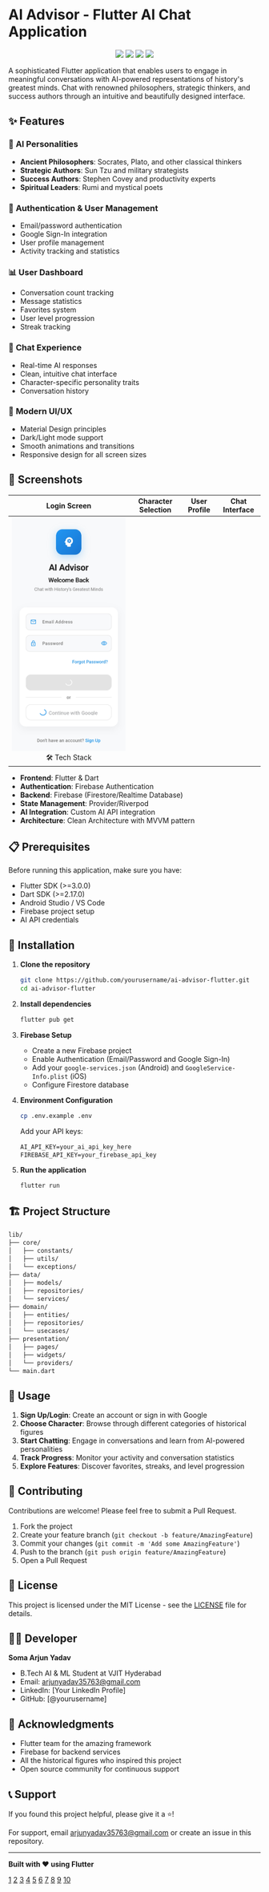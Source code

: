 # AI Advisor - Flutter AI Chat Application

<p align="center">
  <img src="https://img.shields.io/badge/Flutter-02569B?style=for-the-badge&logo=flutter&logoColor=white" />
  <img src="https://img.shields.io/badge/Firebase-FFCA28?style=for-the-badge&logo=firebase&logoColor=black" />
  <img src="https://img.shields.io/badge/Dart-0175C2?style=for-the-badge&logo=dart&logoColor=white" />
  <img src="https://img.shields.io/badge/License-MIT-blue.svg?style=for-the-badge" />
</p>

A sophisticated Flutter application that enables users to engage in meaningful conversations with AI-powered representations of history's greatest minds. Chat with renowned philosophers, strategic thinkers, and success authors through an intuitive and beautifully designed interface.

## ✨ Features

### 🧠 **AI Personalities**
- **Ancient Philosophers**: Socrates, Plato, and other classical thinkers
- **Strategic Authors**: Sun Tzu and military strategists  
- **Success Authors**: Stephen Covey and productivity experts
- **Spiritual Leaders**: Rumi and mystical poets

### 🔐 **Authentication & User Management**
- Email/password authentication
- Google Sign-In integration
- User profile management
- Activity tracking and statistics

### 📊 **User Dashboard**
- Conversation count tracking
- Message statistics
- Favorites system
- User level progression
- Streak tracking

### 💬 **Chat Experience**
- Real-time AI responses
- Clean, intuitive chat interface
- Character-specific personality traits
- Conversation history

### 🎨 **Modern UI/UX**
- Material Design principles
- Dark/Light mode support
- Smooth animations and transitions
- Responsive design for all screen sizes

## 📱 Screenshots

| Login Screen | Character Selection | User Profile | Chat Interface |
|:---:|:---:|:---:|:---:|
| ![Login](Screenshot_20250927_045541.jpg) 🛠️ Tech Stack

- **Frontend**: Flutter & Dart
- **Authentication**: Firebase Authentication
- **Backend**: Firebase (Firestore/Realtime Database)
- **State Management**: Provider/Riverpod
- **AI Integration**: Custom AI API integration
- **Architecture**: Clean Architecture with MVVM pattern

## 📋 Prerequisites

Before running this application, make sure you have:

- Flutter SDK (>=3.0.0)
- Dart SDK (>=2.17.0)
- Android Studio / VS Code
- Firebase project setup
- AI API credentials

## 🚀 Installation

1. **Clone the repository**
   ```bash
   git clone https://github.com/yourusername/ai-advisor-flutter.git
   cd ai-advisor-flutter
   ```

2. **Install dependencies**
   ```bash
   flutter pub get
   ```

3. **Firebase Setup**
   - Create a new Firebase project
   - Enable Authentication (Email/Password and Google Sign-In)
   - Add your `google-services.json` (Android) and `GoogleService-Info.plist` (iOS)
   - Configure Firestore database

4. **Environment Configuration**
   ```bash
   cp .env.example .env
   ```
   Add your API keys:
   ```
   AI_API_KEY=your_ai_api_key_here
   FIREBASE_API_KEY=your_firebase_api_key
   ```

5. **Run the application**
   ```bash
   flutter run
   ```

## 🏗️ Project Structure

```
lib/
├── core/
│   ├── constants/
│   ├── utils/
│   └── exceptions/
├── data/
│   ├── models/
│   ├── repositories/
│   └── services/
├── domain/
│   ├── entities/
│   ├── repositories/
│   └── usecases/
├── presentation/
│   ├── pages/
│   ├── widgets/
│   └── providers/
└── main.dart
```

## 🎯 Usage

1. **Sign Up/Login**: Create an account or sign in with Google
2. **Choose Character**: Browse through different categories of historical figures
3. **Start Chatting**: Engage in conversations and learn from AI-powered personalities
4. **Track Progress**: Monitor your activity and conversation statistics
5. **Explore Features**: Discover favorites, streaks, and level progression

## 🤝 Contributing

Contributions are welcome! Please feel free to submit a Pull Request.

1. Fork the project
2. Create your feature branch (`git checkout -b feature/AmazingFeature`)
3. Commit your changes (`git commit -m 'Add some AmazingFeature'`)
4. Push to the branch (`git push origin feature/AmazingFeature`)
5. Open a Pull Request

## 📄 License

This project is licensed under the MIT License - see the [LICENSE](LICENSE) file for details.

## 👨‍💻 Developer

**Soma Arjun Yadav**
- B.Tech AI & ML Student at VJIT Hyderabad
- Email: arjunyadav35763@gmail.com
- LinkedIn: [Your LinkedIn Profile]
- GitHub: [@yourusername]

## 🙏 Acknowledgments

- Flutter team for the amazing framework
- Firebase for backend services
- All the historical figures who inspired this project
- Open source community for continuous support

## 📞 Support

If you found this project helpful, please give it a ⭐️!

For support, email arjunyadav35763@gmail.com or create an issue in this repository.

***

**Built with ❤️ using Flutter**

[1](https://github.com/farrelad/flutter-ai-chat-app)
[2](https://github.com/topics/flutter-chat-app)
[3](https://github.com/flyerhq/flutter_chat_ui)
[4](https://pub.dev/packages/flutter_gen_ai_chat_ui)
[5](https://www.walturn.com/insights/how-to-create-an-effective-flutter-readme)
[6](https://github.com/iampawan/ChatGPT-Flutter-AIChatBot)
[7](https://github.com/leehack/flutter-mcp-ai-chat)
[8](https://github.com/topics/flutter-chat-ui-template)
[9](https://github.com/HarshAndroid/ApnaChat-Realtime-Chat-App-In-Flutter-Firebase)
[10](https://github.com/flutter/ai)
